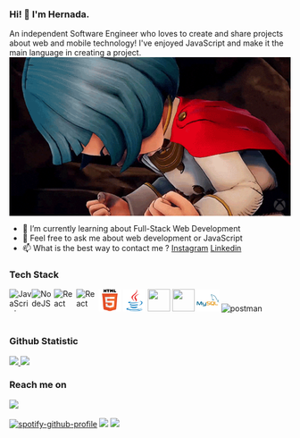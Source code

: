 ### Hi! 👋 I'm Hernada.

An independent Software Engineer who loves to create and share projects about web and mobile technology! I've enjoyed JavaScript and make it the main language in creating a project.
<img hight="300" width="700" alt="GIF" align="center" src="https://github.com/Hernada/Hernada/blob/main/1.gif">
- 🌱 I’m currently learning about Full-Stack Web Development
- 💬 Feel free to ask me about web development or JavaScript
- 📫 What is the best way to contact me ? [Instagram](https://www.instagram.com/hernada48/) [Linkedin](https://www.linkedin.com/in/muhammad-nabil-hernada-97b8b6213/)

### Tech Stack
  <a href="#"><img align="left" alt="JavaScript" title="JavaScript" width="40" height="40" src="https://upload.wikimedia.org/wikipedia/commons/9/99/Unofficial_JavaScript_logo_2.svg" /></a>
  <a href="https://nodejs.org/"><img align="left" alt="NodeJS" title="NodeJS" width="40" height="40" src="https://cdn-icons-png.flaticon.com/512/5968/5968322.png" /></a>
  <a href="https://reactjs.org/"><img align="left" alt="React" title="React" width="40" height="40" src="https://cdn.worldvectorlogo.com/logos/react-2.svg" /></a>
  <a href="https://expressjs.com/"><img align="left" alt="React" title="Express" width="40" height="40" src="https://www.pngfind.com/pngs/m/136-1363736_express-js-icon-png-transparent-png.png" /></a>
  <img src="https://raw.githubusercontent.com/devicons/devicon/master/icons/html5/html5-original-wordmark.svg" alt="html5" width="40" height="40"/>
  <img src="https://raw.githubusercontent.com/devicons/devicon/master/icons/java/java-original.svg" alt="java" width="40" height="40"/>
  <img src="https://cdn.jsdelivr.net/gh/devicons/devicon@latest/icons/supabase/supabase-original.svg"  width="40" height="40"/>
  <img src="https://cdn.jsdelivr.net/gh/devicons/devicon@latest/icons/mongodb/mongodb-original.svg" width="40" height="40"/>
  <img src="https://raw.githubusercontent.com/devicons/devicon/master/icons/mysql/mysql-original-wordmark.svg" alt="mysql" width="40" height="40"/>
  <img src="https://www.vectorlogo.zone/logos/getpostman/getpostman-icon.svg" alt="postman" width="40" height="40"/>
  <br>
  <br>
  
### Github Statistic
<p align="left">
<a href="https://github.com/hernada">
  <img height="180em" src="https://github-readme-stats-eight-theta.vercel.app/api?username=hernada&show_icons=true&theme=algolia&include_all_commits=true&count_private=true"/>
  <img height="180em" src="https://github-readme-stats-eight-theta.vercel.app/api/top-langs/?username=hernada&layout=compact&langs_count=8&theme=algolia"/>
</a>
</p>

### Reach me on
<a href="https://discord.me/hernada48" target="_blank"><img src="https://img.shields.io/badge/hernada48%20-%237289DA.svg?&style=for-the-badge&logo=discord&logoColor=white"/></a>

[![spotify-github-profile](https://spotify-github-profile.kittinanx.com/api/view?uid=e6yum38bg2u567armtcxygk5o&cover_image=true&theme=default&show_offline=false&background_color=121212&interchange=true&bar_color_cover=true)](https://github.com/kittinan/spotify-github-profile)
<img src="https://i.giphy.com/RThN0hOS2GO4M.gif" width="600" />
<img src="https://media3.giphy.com/media/v1.Y2lkPTc5MGI3NjExeXc5Mm80ajNrMmdncXBsa3loeTZvYXZ6cHBpY3l1YWllaHo3bDFzOCZlcD12MV9pbnRlcm5hbF9naWZfYnlfaWQmY3Q9Zw/NKmFXlTWtmp20/giphy.gif" width="300" />
